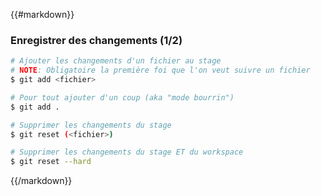 {{#markdown}}
### Enregistrer des changements (1/2)

```bash
# Ajouter les changements d'un fichier au stage
# NOTE: Obligatoire la première foi que l'on veut suivre un fichier
$ git add <fichier>

# Pour tout ajouter d'un coup (aka "mode bourrin")
$ git add .
```

```bash
# Supprimer les changements du stage
$ git reset (<fichier>)

# Supprimer les changements du stage ET du workspace
$ git reset --hard
```
{{/markdown}}